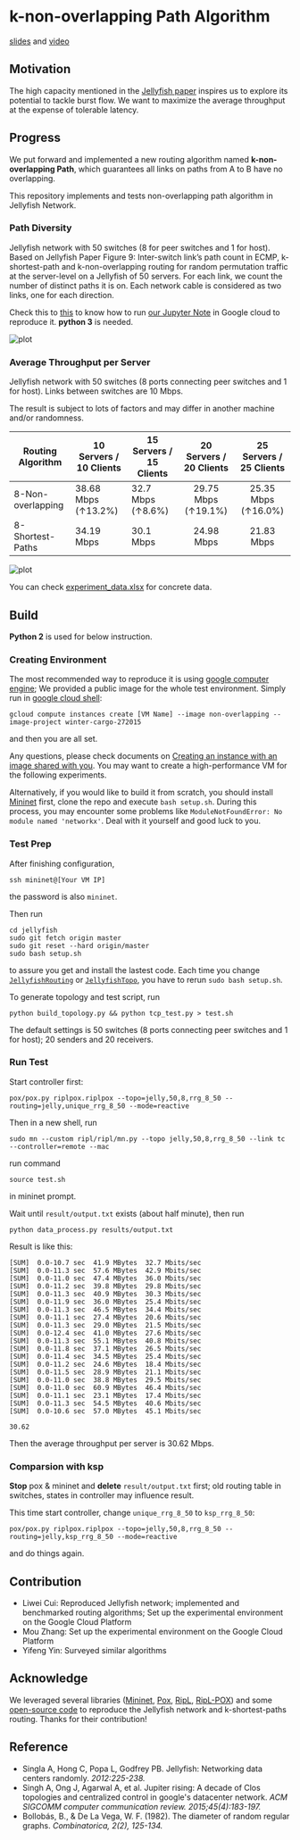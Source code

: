 # k-non-overlapping Path Algorithm 

[slides](https://docs.google.com/presentation/d/1iPXMhChZSoxUF0wdVdqB6OcjMytnGAiv8M9-n3hED6o/edit?usp=sharing) and [video](https://www.dropbox.com/s/rq6bazvvpa3kb3w/Non-overlapping%20algorithm.mp4?dl=0)

## Motivation
The high capacity mentioned in the [Jellyfish paper](https://www.usenix.org/system/files/conference/nsdi12/nsdi12-final82.pdf) inspires us to explore its potential to tackle burst flow. We want to maximize the average throughput at the expense of tolerable latency.


## Progress

We put forward and implemented a new routing algorithm named **k-non-overlapping Path**, which guarantees all links on paths from A to B have no overlapping.

This repository implements and tests non-overlapping path algorithm in Jellyfish Network.

### Path Diversity

Jellyfish network with 50 switches (8 for peer switches and 1 for host). Based on Jellyfish Paper Figure 9: Inter-switch link’s path count in ECMP, k-shortest-path and k-non-overlapping routing for random permutation traffic at the server-level on a Jellyfish of 50 servers. For each link, we count the number of distinct paths it is on. Each network cable is considered as two links, one for each direction.

Check this to [this](./RunInVM.pdf) to know how to run [our Jupyter Note](./build_topology.ipynb) in Google cloud to reproduce it.  **python 3** is needed.

![plot](./diversity.png)


### Average Throughput per Server

Jellyfish network with 50 switches
(8 ports connecting peer switches and 1 for host). Links between switches are 10 Mbps.

The result is subject to lots of factors and may differ in another machine and/or randomness.

| Routing Algorithm | 10 Servers / 10 Clients | 15 Servers / 15 Clients | 20 Servers / 20 Clients | 25 Servers / 25 Clients |
| ----------------- | ----------------------- | ----------------------- | :---------------------: | :---------------------: |
| 8-Non-overlapping | 38.68  Mbps (↑13.2%)    | 32.7  Mbps (↑8.6%)      |   29.75 Mbps (↑19.1%)   |   25.35 Mbps (↑16.0%)   |
| 8-Shortest-Paths  | 34.19  Mbps             | 30.1  Mbps              |       24.98 Mbps        |       21.83 Mbps        |


![plot](./comparsion.png)

You can check [experiment_data.xlsx](./experiment_data.xlsx) for concrete data.

## Build

**Python 2** is used for below instruction.

### Creating Environment

The most recommended way to reproduce it is using [google computer engine](https://cloud.google.com/compute); We provided a public image for the whole test environment. Simply run in [google cloud shell](https://cloud.google.com/shell):

```
gcloud compute instances create [VM Name] --image non-overlapping --image-project winter-cargo-272015
```

and then you are all set. 

Any questions, please check documents on [Creating an instance with an image shared with you](https://cloud.google.com/compute/docs/instances/create-start-instance#sharedimage). You may want to create a high-performance VM for the following experiments.

Alternatively, if you would like to build it from scratch, you should install [Mininet](https://github.com/mininet/mininet) first, clone the repo and execute `bash setup.sh`.
During this process, you may encounter some problems like `ModuleNotFoundError: No module named 'networkx'`. Deal with it yourself and good luck to you.

###  Test Prep
After finishing configuration, 
```
ssh mininet@[Your VM IP]
```
the password is also `mininet`.

Then run
```
cd jellyfish
sudo git fetch origin master
sudo git reset --hard origin/master
sudo bash setup.sh
```
to assure you get and install the lastest code. Each time you change [`JellyfishRouting`](https://github.com/Lw-Cui/Non-overlapping-Path-in-Jellyfish/blob/master/ripl/ripl/routing.py#L49) or [`JellyfishTopo`](https://github.com/Lw-Cui/Non-overlapping-Path-in-Jellyfish/blob/master/ripl/ripl/dctopo.py#L221), you have to rerun `sudo bash setup.sh`.

To generate topology and test script, run 
```
python build_topology.py && python tcp_test.py > test.sh
```
The default settings is 50 switches (8 ports connecting peer switches and 1 for host); 20 senders and 20 receivers.

### Run Test

Start controller first:
```
pox/pox.py riplpox.riplpox --topo=jelly,50,8,rrg_8_50 --routing=jelly,unique_rrg_8_50 --mode=reactive
```
Then in a new shell, run
```
sudo mn --custom ripl/ripl/mn.py --topo jelly,50,8,rrg_8_50 --link tc --controller=remote --mac
```
run command 
```
source test.sh
```
in mininet prompt.

Wait until `result/output.txt` exists (about half minute), then run
```
python data_process.py results/output.txt
```
Result is like this:

```
[SUM]  0.0-10.7 sec  41.9 MBytes  32.7 Mbits/sec
[SUM]  0.0-11.3 sec  57.6 MBytes  42.9 Mbits/sec
[SUM]  0.0-11.0 sec  47.4 MBytes  36.0 Mbits/sec
[SUM]  0.0-11.2 sec  39.8 MBytes  29.8 Mbits/sec
[SUM]  0.0-11.3 sec  40.9 MBytes  30.3 Mbits/sec
[SUM]  0.0-11.9 sec  36.0 MBytes  25.4 Mbits/sec
[SUM]  0.0-11.3 sec  46.5 MBytes  34.4 Mbits/sec
[SUM]  0.0-11.1 sec  27.4 MBytes  20.6 Mbits/sec
[SUM]  0.0-11.3 sec  29.0 MBytes  21.5 Mbits/sec
[SUM]  0.0-12.4 sec  41.0 MBytes  27.6 Mbits/sec
[SUM]  0.0-11.3 sec  55.1 MBytes  40.8 Mbits/sec
[SUM]  0.0-11.8 sec  37.1 MBytes  26.5 Mbits/sec
[SUM]  0.0-11.4 sec  34.5 MBytes  25.4 Mbits/sec
[SUM]  0.0-11.2 sec  24.6 MBytes  18.4 Mbits/sec
[SUM]  0.0-11.5 sec  28.9 MBytes  21.1 Mbits/sec
[SUM]  0.0-11.0 sec  38.8 MBytes  29.5 Mbits/sec
[SUM]  0.0-11.0 sec  60.9 MBytes  46.4 Mbits/sec
[SUM]  0.0-11.1 sec  23.1 MBytes  17.4 Mbits/sec
[SUM]  0.0-11.3 sec  54.5 MBytes  40.6 Mbits/sec
[SUM]  0.0-10.6 sec  57.0 MBytes  45.1 Mbits/sec

30.62
```

Then the average throughput per server is 30.62 Mbps.

### Comparsion with ksp

**Stop** pox & mininet and **delete** `result/output.txt` first; old routing table in switches, states in controller may influence result.

This time start controller, change `unique_rrg_8_50` to `ksp_rrg_8_50`:
```
pox/pox.py riplpox.riplpox --topo=jelly,50,8,rrg_8_50 --routing=jelly,ksp_rrg_8_50 --mode=reactive
```
and do things again.

## Contribution
* Liwei Cui: Reproduced Jellyfish network; implemented and benchmarked routing algorithms; Set up the experimental environment on the Google Cloud Platform
* Mou Zhang: Set up the experimental environment on the Google Cloud Platform
* Yifeng Yin: Surveyed similar algorithms

## Acknowledge

We leveraged several libraries ([Mininet](https://github.com/mininet/mininet), [Pox](https://github.com/noxrepo/pox), [RipL](https://github.com/brandonheller/ripl), [RipL-POX](https://github.com/brandonheller/riplpox)) and some [open-source code](https://github.com/lechengfan/cs244-assignment2) to reproduce the Jellyfish network and k-shortest-paths routing. Thanks for their contribution!

## Reference
* Singla A, Hong C, Popa L, Godfrey PB. Jellyfish: Networking data centers randomly. *2012:225-238.*
* Singh A, Ong J, Agarwal A, et al. Jupiter rising: A decade of Clos topologies and centralized control in google's datacenter network. *ACM SIGCOMM computer communication review​. 2015;45(4):183-197.*
* Bollobás, B., & De La Vega, W. F. (1982). The diameter of random regular graphs. *Combinatorica, 2(2), 125-134.*
